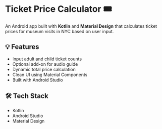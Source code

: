 # Ticket Price Calculator 🎟️

An Android app built with **Kotlin** and **Material Design** that calculates ticket prices for museum visits in NYC based on user input.

## 💡 Features

- Input adult and child ticket counts
- Optional add-on for audio guide
- Dynamic total price calculation
- Clean UI using Material Components
- Built with Android Studio

## 🛠️ Tech Stack

- Kotlin
- Android Studio
- Material Design
